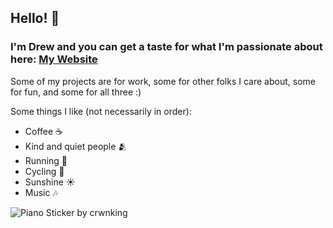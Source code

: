 ## Hello! 👋

### I'm Drew and you can get a taste for what I'm passionate about here: [My Website](drewillard.com)

Some of my projects are for work, some for other folks I care about, some for fun, and some for all three :)

Some things I like (not necessarily in order):
- Coffee ☕️
- Kind and quiet people 🫂
- Running 🏃
- Cycling 🚵
- Sunshine ☀️
- Music 🎶

![Piano Sticker by crwnking](https://github.com/user-attachments/assets/ca0a103c-8c40-4e0f-bd89-2ee785c43d48)

<!--
**dwilla/dwilla** is a ✨ _special_ ✨ repository because its `README.md` (this file) appears on your GitHub profile.

Here are some ideas to get you started:

- 🔭 I’m currently working on ...
- 🌱 I’m currently learning ...
- 👯 I’m looking to collaborate on ...
- 🤔 I’m looking for help with ...
- 💬 Ask me about ...
- 📫 How to reach me: ...
- 😄 Pronouns: ...
- ⚡ Fun fact: ...
-->
